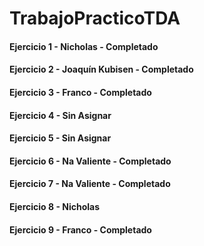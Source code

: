 # TrabajoPracticoTDA
<h4>Ejercicio 1 - Nicholas - Completado </h4>
<h4>Ejercicio 2 - Joaquín Kubisen - Completado </h4>
<h4>Ejercicio 3 - Franco - Completado </h4>
<h4>Ejercicio 4 - Sin Asignar </h4>
<h4>Ejercicio 5 - Sin Asignar </h4>
<h4>Ejercicio 6 - Na Valiente - Completado </h4>
<h4>Ejercicio 7 - Na Valiente - Completado </h4>
<h4>Ejercicio 8 - Nicholas </h4>
<h4>Ejercicio 9 - Franco - Completado </h4>
